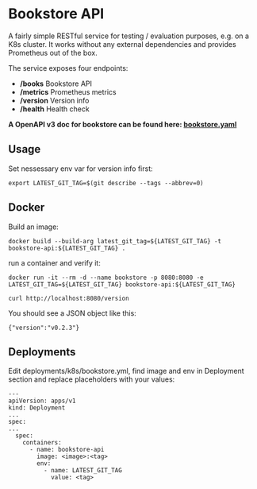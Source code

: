 # Bookstore API
A fairly simple RESTful service for testing / evaluation purposes, e.g. on a K8s cluster. It works without any external dependencies and provides Prometheus out of the box.

The service exposes four endpoints:

- **/books**    Bookstore API
- **/metrics**  Prometheus metrics
- **/version**  Version info
- **/health**   Health check

**A OpenAPI v3 doc for bookstore can be found here: [bookstore.yaml](api/bookstore.yaml)**

## Usage
Set nessessary env var for version info first:
```
export LATEST_GIT_TAG=$(git describe --tags --abbrev=0)
```

## Docker
Build an image:
```
docker build --build-arg latest_git_tag=${LATEST_GIT_TAG} -t bookstore-api:${LATEST_GIT_TAG} .
```
run a container and verify it:
```
docker run -it --rm -d --name bookstore -p 8080:8080 -e LATEST_GIT_TAG=${LATEST_GIT_TAG} bookstore-api:${LATEST_GIT_TAG}

curl http://localhost:8080/version
```
You should see a JSON object like this:
```
{"version":"v0.2.3"}
```

## Deployments
Edit deployments/k8s/bookstore.yml, find image and env in Deployment section and replace placeholders with your values:
```
---
apiVersion: apps/v1
kind: Deployment
...
spec:
...
  spec:
    containers:
      - name: bookstore-api
        image: <image>:<tag>
        env:
          - name: LATEST_GIT_TAG
            value: <tag>
```